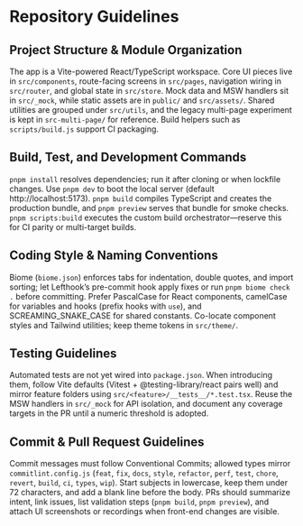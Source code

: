 # Repository Guidelines

## Project Structure & Module Organization
The app is a Vite-powered React/TypeScript workspace. Core UI pieces live in `src/components`, route-facing screens in `src/pages`, navigation wiring in `src/router`, and global state in `src/store`. Mock data and MSW handlers sit in `src/_mock`, while static assets are in `public/` and `src/assets/`. Shared utilities are grouped under `src/utils`, and the legacy multi-page experiment is kept in `src-multi-page/` for reference. Build helpers such as `scripts/build.js` support CI packaging.

## Build, Test, and Development Commands
`pnpm install` resolves dependencies; run it after cloning or when lockfile changes. Use `pnpm dev` to boot the local server (default http://localhost:5173). `pnpm build` compiles TypeScript and creates the production bundle, and `pnpm preview` serves that bundle for smoke checks. `pnpm scripts:build` executes the custom build orchestrator—reserve this for CI parity or multi-target builds.

## Coding Style & Naming Conventions
Biome (`biome.json`) enforces tabs for indentation, double quotes, and import sorting; let Lefthook’s pre-commit hook apply fixes or run `pnpm biome check .` before committing. Prefer PascalCase for React components, camelCase for variables and hooks (prefix hooks with `use`), and SCREAMING_SNAKE_CASE for shared constants. Co-locate component styles and Tailwind utilities; keep theme tokens in `src/theme/`.

## Testing Guidelines
Automated tests are not yet wired into `package.json`. When introducing them, follow Vite defaults (Vitest + @testing-library/react pairs well) and mirror feature folders using `src/<feature>/__tests__/*.test.tsx`. Reuse the MSW handlers in `src/_mock` for API isolation, and document any coverage targets in the PR until a numeric threshold is adopted.

## Commit & Pull Request Guidelines
Commit messages must follow Conventional Commits; allowed types mirror `commitlint.config.js` (`feat`, `fix`, `docs`, `style`, `refactor`, `perf`, `test`, `chore`, `revert`, `build`, `ci`, `types`, `wip`). Start subjects in lowercase, keep them under 72 characters, and add a blank line before the body. PRs should summarize intent, link issues, list validation steps (`pnpm build`, `pnpm preview`), and attach UI screenshots or recordings when front-end changes are visible.

